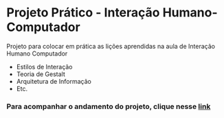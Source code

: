 # Projeto Prático - Interação Humano-Computador
<p> Projeto para colocar em prática as lições aprendidas na aula de Interação Humano Computador</p>
<ul>
  <li>Estilos de Interação</li>
  <li>Teoria de Gestalt</li>
  <li>Arquitetura de Informação</li>
  <liPrincípios do Design</li>
  <li>Etc.</li>
</ul>

<h3> Para acompanhar o andamento do projeto, clique nesse <a href="#">link</a>
